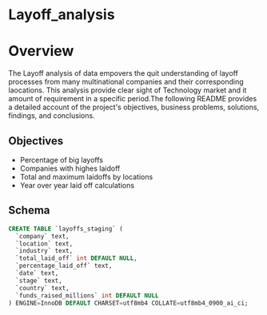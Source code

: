 # Layoff_analysis

# Overview
The Layoff analysis of data empovers the quit understanding of layoff processes from many multinational companies and their corresponding laocations. This analysis provide clear sight of Technology market and it amount of requirement in a specific period.The following README provides a detailed account of the project's objectives, business problems, solutions, findings, and conclusions.

## Objectives
- Percentage of big layoffs
- Companies with highes laidoff
- Total and maximum laidoffs by locations
- Year over year laid off calculations

## Schema

```sql
CREATE TABLE `layoffs_staging` (
  `company` text,
  `location` text,
  `industry` text,
  `total_laid_off` int DEFAULT NULL,
  `percentage_laid_off` text,
  `date` text,
  `stage` text,
  `country` text,
  `funds_raised_millions` int DEFAULT NULL
) ENGINE=InnoDB DEFAULT CHARSET=utf8mb4 COLLATE=utf8mb4_0900_ai_ci;


